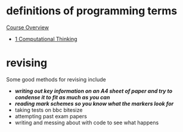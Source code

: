 # definitions of programming terms
[Course Overview](https://isaaccomputerscience.org/topics/gcse?examBoard=all&stage=all#edexcel)

- [1 Computational Thinking](https://github.com/zycobyte/definitions/blob/master/computational_thinking.md)


# revising
Some good methods for revising include
- ***writing out key information on an A4 sheet of paper and try to condense it to fit as much as you can***
- ***reading mark schemes so you know what the markers look for***
- taking tests on bbc bitesize
- attempting past exam papers
- writing and messing about with code to see what happens
